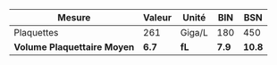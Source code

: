 |            Mesure           | Valeur| Unité|  BIN  |   BSN  |
|-----------------------------|-------|------|-------|--------|
|          Plaquettes         |  261  |Giga/L|  180  |   450  |
|**Volume Plaquettaire Moyen**|**6.7**|**fL**|**7.9**|**10.8**|